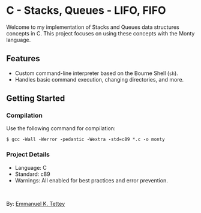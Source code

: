 # C - Stacks, Queues - LIFO, FIFO

Welcome to my implementation of Stacks and Queues data structures concepts in C. This project focuses on using these concepts with the Monty language.

## Features
- Custom command-line interpreter based on the Bourne Shell (`sh`).
- Handles basic command execution, changing directories, and more.

## Getting Started

### Compilation
Use the following command for compilation:
```
$ gcc -Wall -Werror -pedantic -Wextra -std=c89 *.c -o monty
```

### Project Details
- Language: C
- Standard: c89
- Warnings: All enabled for best practices and error prevention.

<br>

By: [Emmanuel K. Tettey](https://github.com/anuelt2)
